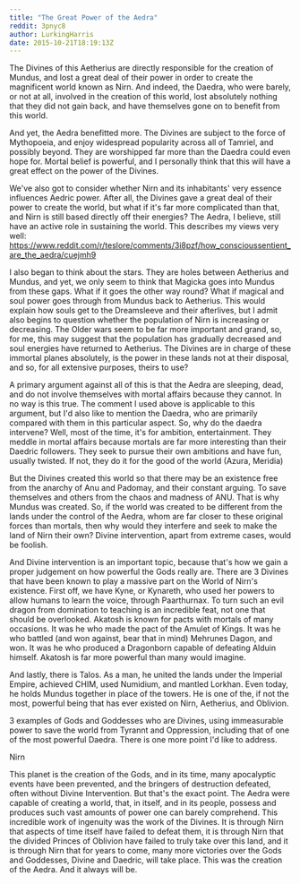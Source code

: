 ```yaml
---
title: "The Great Power of the Aedra"
reddit: 3pnyc8
author: LurkingHarris
date: 2015-10-21T18:19:13Z
---
```


The Divines of this Aetherius are directly responsible for the creation of Mundus, and lost a great deal of their power in order to create the magnificent world known as Nirn. And indeed, the Daedra, who were barely, or not at all, involved in the creation of this world, lost absolutely nothing that they did not gain back, and have themselves gone on to benefit from this world.

And yet, the Aedra benefitted more. The Divines are subject to the force of Mythopoeia, and enjoy widespread popularity across all of Tamriel, and possibly beyond. They are worshipped far more than the Daedra could even hope for. Mortal belief is powerful, and I personally think that this will have a great effect on the power of the Divines.


We've also got to consider whether Nirn and its inhabitants' very essence influences Aedric power. After all, the Divines gave a great deal of their power to create the world, but what if it's far more complicated than that, and Nirn is still based directly off their energies? The Aedra, I believe, still have an active role in sustaining the world. This describes my views very well: https://www.reddit.com/r/teslore/comments/3i8pzf/how_conscioussentient_are_the_aedra/cuejmh9

I also began to think about the stars. They are holes between Aetherius and Mundus, and yet, we only seem to think that Magicka goes into Mundus from these gaps. What if it goes the other way round? What if magical and soul power goes through from Mundus back to Aetherius. This would explain how souls get to the Dreamsleeve and their afterlives, but I admit also begins to question whether the population of Nirn is increasing or decreasing. The Older wars seem to be far more important and grand, so, for me, this may suggest that the population has gradually decreased and soul energies have returned to Aetherius. The Divines are in charge of these immortal planes absolutely, is the power in these lands not at their disposal, and so, for all extensive purposes, theirs to use?

A primary argument against all of this is that the Aedra are sleeping, dead, and do not involve themselves with mortal affairs because they cannot. In no way is this true. The comment I used above is applicable to this argument, but I'd also like to mention the Daedra, who are primarily compared with them in this particular aspect. So, why do the daedra intervene? Well, most of the time, it's for ambition, entertainment. They meddle in mortal affairs because mortals are far more interesting than their Daedric followers. They seek to pursue their own ambitions and have fun, usually twisted. If not, they do it for the good of the world (Azura, Meridia)

But the Divines created this world so that there may be an existence free from the anarchy of Anu and Padomay, and their constant arguing. To save themselves and others from the chaos and madness of ANU. That is why Mundus was created. So, if the world was created to be different from the lands under the control of the Aedra, whom are far closer to these original forces than mortals, then why would they 
interfere and seek to make the land of Nirn their own? Divine intervention, apart from extreme cases, would be foolish.

And Divine intervention is an important topic, because that's how we gain a proper judgement on how powerful the Gods really are. There are 3 Divines that have been known to play a massive part on the World of Nirn's existence. First off, we have Kyne, or Kynareth, who used her powers to allow humans to learn the voice, through Paarthurnax. To turn such an evil dragon from domination to teaching is an incredible feat, not one that should be overlooked. Akatosh is known for pacts with mortals of many occasions. It was he who made the pact of the Amulet of Kings. It was he who battled (and won against, bear that in mind) Mehrunes Dagon, and won. It was he who produced a Dragonborn capable of defeating Alduin himself. Akatosh is far more powerful than many would imagine.

And lastly, there is Talos. As a man, he united the lands under the Imperial Empire, achieved CHIM, used Numidium, and mantled Lorkhan. Even today, he holds Mundus together in place of the towers. He is one of the, if not the most, powerful being that has ever existed on Nirn, Aetherius, and Oblivion.

3 examples of Gods and Goddesses who are Divines, using immeasurable power to save the world from Tyrannt and Oppression, including that of one of the most powerful Daedra. There is one more point I'd like to address.

Nirn

This planet is the creation of the Gods, and in its time, many apocalyptic events have been prevented, and the bringers of destruction defeated, often without Divine Intervention. But that's the exact point. The Aedra were capable of creating a world, that, in itself, and in its people, possess and produces such vast amounts of power one can barely comprehend. This incredible work of ingenuity was the work of the Divines. It is through Nirn that aspects of time itself have failed to defeat them, it is through Nirn that the divided Princes of Oblivion have failed to truly take over this land, and it is through Nirn that for years to come, many more victories over the Gods and Goddesses, Divine and Daedric, will take place. This was the creation of the Aedra. And it always will be.

